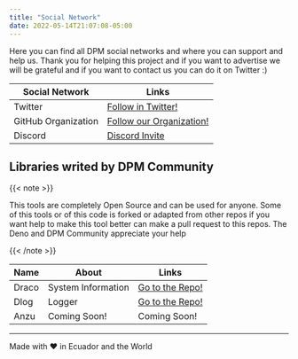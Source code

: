 ```yaml
---
title: "Social Network"
date: 2022-05-14T21:07:08-05:00
---
```


Here you can find all DPM social networks and where you can support and help us.
Thank you for helping this project and if you want to advertise we will be
grateful and if you want to contact us you can do it on Twitter :)

| Social Network      | Links                                                                        |
| ------------------- | ---------------------------------------------------------------------------- |
| Twitter             | [Follow in Twitter!](https://twitter.com/intent/follow?screen_name=dpm_land) |
| GitHub Organization | [Follow our Organization!](https://github.com/dpmland)                       |
| Discord             | [Discord Invite](https://discord.gg/Um27YPJKud)                              |

## Libraries writed by DPM Community

{{< note >}}

This tools are completely Open Source and can be used for anyone. Some of this
tools or of this code is forked or adapted from other repos if you want help to
make this tool better can make a pull request to this repos. The Deno and DPM
Community appreciate your help

{{< /note >}}

| Name  | About              | Links                                               |
| ----- | ------------------ | --------------------------------------------------- |
| Draco | System Information | [Go to the Repo!](https://github.com/dpmland/draco) |
| Dlog  | Logger             | [Go to the Repo!](https://github.com/dpmland/dlog)  |
| Anzu  | Coming Soon!       | Coming Soon!                                        |

---

Made with ♥ in Ecuador and the World
